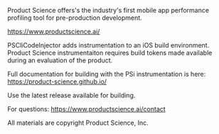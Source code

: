 Product Science offers's the industry's first mobile app performance profiling tool for pre-production development.

https://www.productscience.ai/

PSCliCodeInjector adds instrumentation to an iOS build environment.
Product Science instrumentaiton requires build tokens made available during an evaluation of the product.

Full documentation for building with the PSi instrumentation is here: https://product-science.github.io/

Use the latest release available for building.

For questions: https://www.productscience.ai/contact

All materials are copyright Product Science, Inc.
